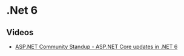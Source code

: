 # .Net 6

## Videos
- [ASP.NET Community Standup - ASP.NET Core updates in .NET 6](https://www.youtube.com/watch?v=Mot8qAWEnj8)